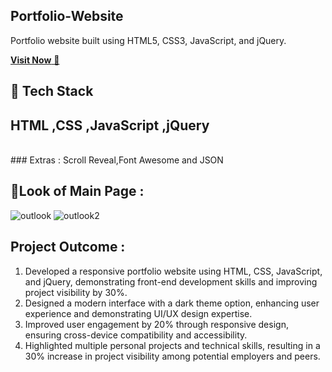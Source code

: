 ## Portfolio-Website
Portfolio website built using HTML5, CSS3, JavaScript, and jQuery.

<a href="" target="_blank">**Visit Now** 🚀</a>


## 📌 Tech Stack
## HTML ,CSS ,JavaScript ,jQuery
<br>
### Extras : 
Scroll Reveal,Font Awesome and JSON

## 📌Look  of Main Page  :
![outlook](https://github.com/user-attachments/assets/09f7bffb-d195-4284-8d57-bf55918b2b37)
![outlook2](/deep-portfolio/assets/images/outlook2.png)

## Project Outcome :
1. Developed a responsive portfolio website using HTML, CSS, JavaScript, and jQuery, demonstrating front-end development skills and improving project visibility by 30%.
2. Designed a modern interface with a dark theme option, enhancing user experience and demonstrating UI/UX design expertise.
3. Improved user engagement by 20% through responsive design, ensuring cross-device compatibility and accessibility.
4. Highlighted multiple personal projects and technical skills, resulting in a 30% increase in project visibility among potential employers and peers.
